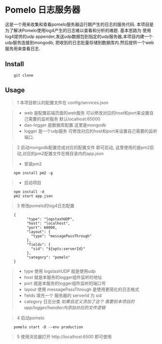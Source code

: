 # Pomelo 日志服务器
这是一个用来收集和查看pomelo服务器运行期产生的日志的服务代码.
本项目是为了解决Pomelo使用log4产生的日志难以查看和分析的难题.
基本思路为 使用log4提供的udp appender,发送udp数据包到指定的udp服务器,本项目内建一个udp服务连接到mongodb,
把收到的日志批量存储到数据库内.然后提供一个web服务用来查看日志.

## Install

        git clone
## Usage

>1 本项目默认的配置文件在 config/services.json

>* web 是配置前端页面的web服务 可以修改对应的host和port来设置自己需要的监听服务 默认localhost:65000
>* dao-logger 是数据库配置 这里是mongodb
>* logger 是一个udp服务 可修改对应的host和port来设置自己需要的监听端口.

>2 启动mongodb配置完成对应的配置文件 即可启动,
    这里使用的是pm2启动,对应的pm2配置文件在根目录内的app.json
>* 安装pm2

        npm install pm2 -g
>* 启动项目

        npm install -d
        pm2 start app.json

>3 修改pomelo的log4日志配置

        {
              "type": "logstashUDP",
              "host": "localhost",
              "port": 60090,
              "layout": {
                "type": "messagePassThrough"
              },
              "fields": {
                "sid": "${opts:serverId}"
              },
              "category": "pomelo"
        }


>* type 使用 logstashUDP 就是使用udp
>* host 就是本服务的logger组件监听的地址
>* port 就是本服务的logger组件监听的端口号
>* layout 使用 messagePassThrough 是使用更简化的日志格式
>* fields 填充一个 服务器的 serverId 为 sid
>* category 日志分类 *如果自定义添加了这个 需要到本项目的 app/logger/handler内添加对应的文件逻辑*

>4 启动pomelo

        pomelo start -D --env production
>5 使用浏览器打开 http://localhost:6500 即可使用

